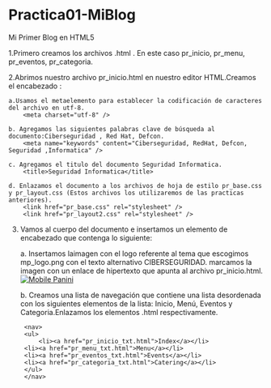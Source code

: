 # Practica01-MiBlog
Mi Primer Blog en  HTML5

1.Primero creamos los archivos .html . En este caso pr_inicio, pr_menu, pr_eventos, pr_categoria.

2.Abrimos nuestro archivo pr_inicio.html en nuestro editor HTML.Creamos el encabezado :

	a.Usamos el metaelemento para establecer la codificación de caracteres del archivo en utf-8.
		<meta charset="utf-8" />
	
	b. Agregamos las siguientes palabras clave de búsqueda al documento:Ciberseguridad , Red Hat, Defcon.
		<meta name="keywords" content="Ciberseguridad, RedHat, Defcon, Seguridad ,Informatica" />

	c. Agregamos el titulo del documento Seguridad Informatica.
		<title>Seguridad Informatica</title>

	d. Enlazamos el documento a los archivos de hoja de estilo pr_base.css y pr_layout.css (Estos archivos los utilizaremos de las practicas anteriores).
		<link href="pr_base.css" rel="stylesheet" /> 
		<link href="pr_layout2.css" rel="stylesheet" />

3. Vamos al cuerpo del documento e insertamos un elemento de encabezado que contenga lo siguiente:

	a. Insertamos laimagen con el logo referente al tema que escogimos mp_logo.png con el texto alternativo CIBERSEGURIDAD. marcamos la imagen con un enlace de hipertexto que apunta al archivo pr_inicio.html.
		<a href="mp_index_txt.html"><img src="mp_logo.png" alt="Mobile Panini" /></a>

	b. Creamos una lista de navegación que contiene una lista desordenada con los siguientes elementos de la lista: Inicio, Menú,
	Eventos y Categoria.Enlazamos los elementos .html respectivamente.

		<nav>
		<ul>
    		<li><a href="pr_inicio_txt.html">Index</a></li>
		<li><a href="pr_menu_txt.html">Menu</a></li>
		<li><a href="pr_eventos_txt.html">Events</a></li>
		<li><a href="pr_categoria_txt.html">Catering</a></li>
		</ul>
		</nav>